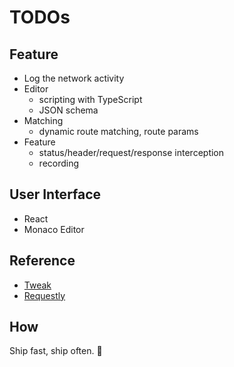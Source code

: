 # TODOs


## Feature
- Log the network activity
- Editor
  - scripting with TypeScript
  - JSON schema
- Matching
  - dynamic route matching, route params
- Feature
  - status/header/request/response interception
  - recording

## User Interface
- React
- Monaco Editor


## Reference

- [Tweak](https://tweak-extension.com/)
- [Requestly](https://requestly.io/)


## How
Ship fast, ship often. 🚀
